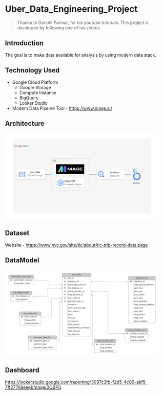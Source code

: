 # Uber_Data_Engineering_Project 
> Thanks to Darshil Parmar, for his youtube tutorials. This project is developed by following one of his videos.
## Introduction
The goal is to make data available for analysis by using modern data stack. 
## Technology Used
+ Google Cloud Platform
  - Google Storage
  - Compute Instance
  - BigQuery
  - Looker Studio
+ Modern Data Pipeine Tool - https://www.mage.ai/

## Architecture 
<img src="architecture.jpg">

## Dataset
Website - https://www.nyc.gov/site/tlc/about/tlc-trip-record-data.page

## DataModel
<img src="Uber Data Model.png">

## Dashboard
https://lookerstudio.google.com/reporting/3097c3fb-f2d5-4c06-abf5-7ff27788eeeb/page/0QBPD






